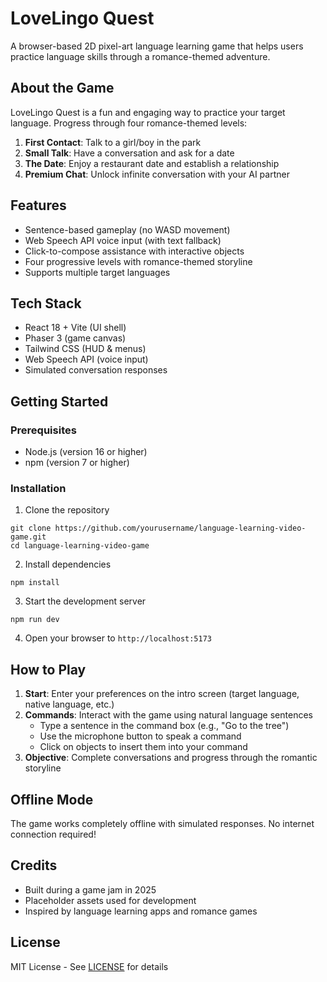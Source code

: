 # LoveLingo Quest

A browser-based 2D pixel-art language learning game that helps users practice language skills through a romance-themed adventure.

## About the Game

LoveLingo Quest is a fun and engaging way to practice your target language. Progress through four romance-themed levels:

1. **First Contact**: Talk to a girl/boy in the park
2. **Small Talk**: Have a conversation and ask for a date
3. **The Date**: Enjoy a restaurant date and establish a relationship
4. **Premium Chat**: Unlock infinite conversation with your AI partner

## Features

- Sentence-based gameplay (no WASD movement)
- Web Speech API voice input (with text fallback)
- Click-to-compose assistance with interactive objects
- Four progressive levels with romance-themed storyline
- Supports multiple target languages

## Tech Stack

- React 18 + Vite (UI shell)
- Phaser 3 (game canvas)
- Tailwind CSS (HUD & menus)
- Web Speech API (voice input)
- Simulated conversation responses

## Getting Started

### Prerequisites

- Node.js (version 16 or higher)
- npm (version 7 or higher)

### Installation

1. Clone the repository
```
git clone https://github.com/yourusername/language-learning-video-game.git
cd language-learning-video-game
```

2. Install dependencies
```
npm install
```

3. Start the development server
```
npm run dev
```

4. Open your browser to `http://localhost:5173`

## How to Play

1. **Start**: Enter your preferences on the intro screen (target language, native language, etc.)
2. **Commands**: Interact with the game using natural language sentences
   - Type a sentence in the command box (e.g., "Go to the tree")
   - Use the microphone button to speak a command
   - Click on objects to insert them into your command
3. **Objective**: Complete conversations and progress through the romantic storyline

## Offline Mode

The game works completely offline with simulated responses. No internet connection required!

## Credits

- Built during a game jam in 2025
- Placeholder assets used for development
- Inspired by language learning apps and romance games

## License

MIT License - See [LICENSE](LICENSE) for details